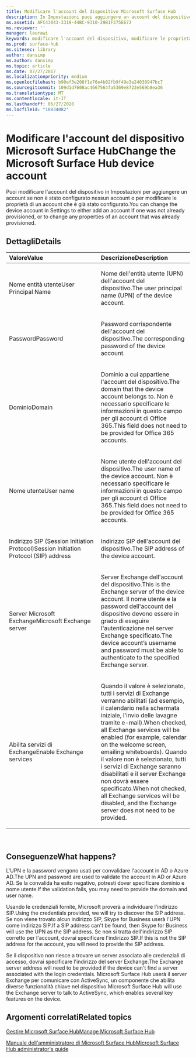 ```yaml
---
title: Modificare l'account del dispositivo Microsoft Surface Hub
description: In Impostazioni puoi aggiungere un account del dispositivo se non è ancora configurato o modificare le proprietà di un account già configurato.
ms.assetid: AFC43043-3319-44BC-9310-29B1F375E672
ms.reviewer: ''
manager: laurawi
keywords: modificare l'account del dispositivo, modificare le proprietà, Surface Hub
ms.prod: surface-hub
ms.sitesec: library
author: dansimp
ms.author: dansimp
ms.topic: article
ms.date: 07/27/2017
ms.localizationpriority: medium
ms.openlocfilehash: b90ef3e208f1e76e4b02fb9f49e3e24030947bc7
ms.sourcegitcommit: 109d1d7608ac4667564fa5369e8722e569b8ea36
ms.translationtype: MT
ms.contentlocale: it-IT
ms.lasthandoff: 06/27/2020
ms.locfileid: "10834082"
---
```

# <span data-ttu-id="8c09b-104">Modificare l'account del dispositivo Microsoft Surface Hub</span><span class="sxs-lookup"><span data-stu-id="8c09b-104">Change the Microsoft Surface Hub device account</span></span>


<span data-ttu-id="8c09b-105">Puoi modificare l'account del dispositivo in Impostazioni per aggiungere un account se non è stato configurato nessun account o per modificare le proprietà di un account che è già stato configurato.</span><span class="sxs-lookup"><span data-stu-id="8c09b-105">You can change the device account in Settings to either add an account if one was not already provisioned, or to change any properties of an account that was already provisioned.</span></span>

## <span data-ttu-id="8c09b-106">Dettagli</span><span class="sxs-lookup"><span data-stu-id="8c09b-106">Details</span></span>


<table>
<colgroup>
<col width="50%" />
<col width="50%" />
</colgroup>
<thead>
<tr class="header">
<th align="left"><span data-ttu-id="8c09b-107">Valore</span><span class="sxs-lookup"><span data-stu-id="8c09b-107">Value</span></span></th>
<th align="left"><span data-ttu-id="8c09b-108">Descrizione</span><span class="sxs-lookup"><span data-stu-id="8c09b-108">Description</span></span></th>
</tr>
</thead>
<tbody>
<tr class="odd">
<td align="left"><p><span data-ttu-id="8c09b-109">Nome entità utente</span><span class="sxs-lookup"><span data-stu-id="8c09b-109">User Principal Name</span></span></p></td>
<td align="left"><p><span data-ttu-id="8c09b-110">Nome dell'entità utente (UPN) dell'account del dispositivo.</span><span class="sxs-lookup"><span data-stu-id="8c09b-110">The user principal name (UPN) of the device account.</span></span></p></td>
</tr>
<tr class="even">
<td align="left"><p><span data-ttu-id="8c09b-111">Password</span><span class="sxs-lookup"><span data-stu-id="8c09b-111">Password</span></span></p></td>
<td align="left"><p><span data-ttu-id="8c09b-112">Password corrispondente dell'account del dispositivo.</span><span class="sxs-lookup"><span data-stu-id="8c09b-112">The corresponding password of the device account.</span></span></p></td>
</tr>
<tr class="odd">
<td align="left"><p><span data-ttu-id="8c09b-113">Dominio</span><span class="sxs-lookup"><span data-stu-id="8c09b-113">Domain</span></span></p></td>
<td align="left"><p><span data-ttu-id="8c09b-114">Dominio a cui appartiene l'account del dispositivo.</span><span class="sxs-lookup"><span data-stu-id="8c09b-114">The domain that the device account belongs to.</span></span> <span data-ttu-id="8c09b-115">Non è necessario specificare le informazioni in questo campo per gli account di Office 365.</span><span class="sxs-lookup"><span data-stu-id="8c09b-115">This field does not need to be provided for Office 365 accounts.</span></span></p></td>
</tr>
<tr class="even">
<td align="left"><p><span data-ttu-id="8c09b-116">Nome utente</span><span class="sxs-lookup"><span data-stu-id="8c09b-116">User name</span></span></p></td>
<td align="left"><p><span data-ttu-id="8c09b-117">Nome utente dell'account del dispositivo.</span><span class="sxs-lookup"><span data-stu-id="8c09b-117">The user name of the device account.</span></span> <span data-ttu-id="8c09b-118">Non è necessario specificare le informazioni in questo campo per gli account di Office 365.</span><span class="sxs-lookup"><span data-stu-id="8c09b-118">This field does not need to be provided for Office 365 accounts.</span></span></p></td>
</tr>
<tr class="odd">
<td align="left"><p><span data-ttu-id="8c09b-119">Indirizzo SIP (Session Initiation Protocol)</span><span class="sxs-lookup"><span data-stu-id="8c09b-119">Session Initiation Protocol (SIP) address</span></span></p></td>
<td align="left"><p><span data-ttu-id="8c09b-120">Indirizzo SIP dell'account del dispositivo.</span><span class="sxs-lookup"><span data-stu-id="8c09b-120">The SIP address of the device account.</span></span></p></td>
</tr>
<tr class="even">
<td align="left"><p><span data-ttu-id="8c09b-121">Server Microsoft Exchange</span><span class="sxs-lookup"><span data-stu-id="8c09b-121">Microsoft Exchange server</span></span></p></td>
<td align="left"><p><span data-ttu-id="8c09b-122">Server Exchange dell'account del dispositivo.</span><span class="sxs-lookup"><span data-stu-id="8c09b-122">This is the Exchange server of the device account.</span></span> <span data-ttu-id="8c09b-123">Il nome utente e la password dell'account del dispositivo devono essere in grado di eseguire l'autenticazione nel server Exchange specificato.</span><span class="sxs-lookup"><span data-stu-id="8c09b-123">The device account’s username and password must be able to authenticate to the specified Exchange server.</span></span></p></td>
</tr>
<tr class="odd">
<td align="left"><p><span data-ttu-id="8c09b-124">Abilita servizi di Exchange</span><span class="sxs-lookup"><span data-stu-id="8c09b-124">Enable Exchange services</span></span></p></td>
<td align="left"><p><span data-ttu-id="8c09b-125">Quando il valore è selezionato, tutti i servizi di Exchange verranno abilitati (ad esempio, il calendario nella schermata iniziale, l'invio delle lavagne tramite e-mail).</span><span class="sxs-lookup"><span data-stu-id="8c09b-125">When checked, all Exchange services will be enabled (for example, calendar on the welcome screen, emailing whiteboards).</span></span> <span data-ttu-id="8c09b-126">Quando il valore non è selezionato, tutti i servizi di Exchange saranno disabilitati e il server Exchange non dovrà essere specificato.</span><span class="sxs-lookup"><span data-stu-id="8c09b-126">When not checked, all Exchange services will be disabled, and the Exchange server does not need to be provided.</span></span></p></td>
</tr>
</tbody>
</table>

 

## <span data-ttu-id="8c09b-127">Conseguenze</span><span class="sxs-lookup"><span data-stu-id="8c09b-127">What happens?</span></span>


<span data-ttu-id="8c09b-128">L'UPN e la password vengono usati per convalidare l'account in AD o Azure AD.</span><span class="sxs-lookup"><span data-stu-id="8c09b-128">The UPN and password are used to validate the account in AD or Azure AD.</span></span> <span data-ttu-id="8c09b-129">Se la convalida ha esito negativo, potresti dover specificare dominio e nome utente.</span><span class="sxs-lookup"><span data-stu-id="8c09b-129">If the validation fails, you may need to provide the domain and user name.</span></span>

<span data-ttu-id="8c09b-130">Usando le credenziali fornite, Microsoft proverà a individuare l'indirizzo SIP.</span><span class="sxs-lookup"><span data-stu-id="8c09b-130">Using the credentials provided, we will try to discover the SIP address.</span></span> <span data-ttu-id="8c09b-131">Se non viene trovato alcun indirizzo SIP, Skype for Business userà l'UPN come indirizzo SIP.</span><span class="sxs-lookup"><span data-stu-id="8c09b-131">If a SIP address can't be found, then Skype for Business will use the UPN as the SIP address.</span></span> <span data-ttu-id="8c09b-132">Se non si tratta dell'indirizzo SIP corretto per l'account, dovrai specificare l'indirizzo SIP.</span><span class="sxs-lookup"><span data-stu-id="8c09b-132">If this is not the SIP address for the account, you will need to provide the SIP address.</span></span>

<span data-ttu-id="8c09b-133">Se il dispositivo non riesce a trovare un server associato alle credenziali di accesso, dovrai specificare l'indirizzo del server Exchange.</span><span class="sxs-lookup"><span data-stu-id="8c09b-133">The Exchange server address will need to be provided if the device can't find a server associated with the login credentials.</span></span> <span data-ttu-id="8c09b-134">Microsoft Surface Hub userà il server Exchange per comunicare con ActiveSync, un componente che abilita diverse funzionalità chiave nel dispositivo.</span><span class="sxs-lookup"><span data-stu-id="8c09b-134">Microsoft Surface Hub will use the Exchange server to talk to ActiveSync, which enables several key features on the device.</span></span>

## <span data-ttu-id="8c09b-135">Argomenti correlati</span><span class="sxs-lookup"><span data-stu-id="8c09b-135">Related topics</span></span>


[<span data-ttu-id="8c09b-136">Gestire Microsoft Surface Hub</span><span class="sxs-lookup"><span data-stu-id="8c09b-136">Manage Microsoft Surface Hub</span></span>](manage-surface-hub.md)

[<span data-ttu-id="8c09b-137">Manuale dell'amministratore di Microsoft Surface Hub</span><span class="sxs-lookup"><span data-stu-id="8c09b-137">Microsoft Surface Hub administrator's guide</span></span>](surface-hub-administrators-guide.md)

 

 





